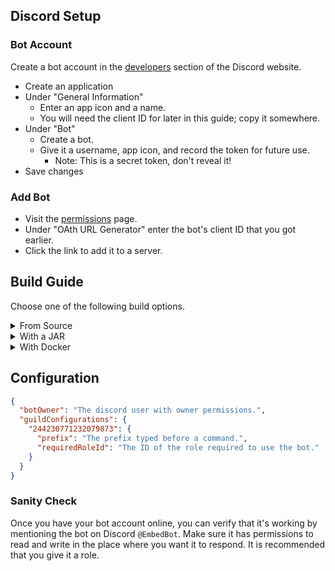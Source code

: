 ## Discord Setup

### Bot Account
Create a bot account in the [developers](https://discordapp.com/developers/applications/me) section of the Discord website.
- Create an application
- Under "General Information" 
	- Enter an app icon and a name.
	- You will need the client ID for later in this guide; copy it somewhere.
- Under "Bot"
	- Create a bot.
	- Give it a username, app icon, and record the token for future use.
		- Note: This is a secret token, don't reveal it!
- Save changes

### Add Bot
- Visit the [permissions](https://discordapi.com/permissions.html) page.
- Under "OAth URL Generator" enter the bot's client ID that you got earlier.
- Click the link to add it to a server.

## Build Guide

Choose one of the following build options.

<details>
<summary>From Source</summary>

### Prerequisites
- [Download](https://github.com/JakeJMattson/EmbedBot/archive/master.zip) this repository to your machine.
- Install [Java](https://www.oracle.com/technetwork/java/javase/downloads/index.html) JDK 8 or greater.
- Install [IntelliJ](https://www.jetbrains.com/idea/download/#section=windows) or another Maven compatible IDE.

### Building
Once you have your prerequisites installed, Maven will be used to handle all of the other dependencies and build the project.
If you downloaded IntelliJ, building with Maven is supported out of the box. Please read the [Maven import guide](https://www.jetbrains.com/help/idea/2018.3/maven-support.html#maven_import_project_start) if you're unfamiliar with this process.
This will generate a configuration file to fill out. You can read more about those fields below. Once that's done, you can run it again.

## Running
If all went well, your bot instance should now be running!

</details>

<details>
<summary>With a JAR</summary>

### Prerequisites
- Install [Java](https://www.oracle.com/technetwork/java/javase/downloads/index.html) JDK 8 or greater.
- Download one of the [releases](https://github.com/JakeJMattson/EmbedBot/releases/) (preferably the most recent one).

### Environment
- To run the JAR, you will need to be able to access Java from the command line/terminal. Run `java -version` and make sure your operating system can recognize the command.
- Place the JAR somewhere in its own folder, as it will generate configuration files. It is recommended that you put it somewhere out of the way instead of in the desktop/downloads folder.
- Make sure you have your bot token ready. This will be passed into the program in order to control your bot.

### Running
- Open the command prompt in the folder that the JAR is in.
- Run the following command: `java -jar EmbedBot.jar <token>`
	- `<token>` should be replaced with your Discord bot token

- The bot should respond that configuration files have been generated. This will be in the `config` folder within the folder you created for this project.
- Open `config.json` with any text editor and fill out the fields. You can read more about this below.
- Run the same command again: `java -jar EmbedBot.jar token`

The JAR will now read in your provided configuration values and start the bot. Your bot account should now be online!

</details>
<details>
<summary>With Docker</summary>

Each time the code is pushed, a new Docker container is built, meaning you can just pull down the most recent one.

* Install [Docker Desktop](https://www.docker.com/get-started) onto your machine.
* Run `docker pull jakejmattson/embedbot`

</details>

## Configuration

```json
{
  "botOwner": "The discord user with owner permissions.",
  "guildConfigurations": {
    "244230771232079873": {
      "prefix": "The prefix typed before a command.",
      "requiredRoleId": "The ID of the role required to use the bot."
    }
  }
}
```

### Sanity Check
Once you have your bot account online, you can verify that it's working by mentioning the bot on Discord `@EmbedBot`. Make sure it has permissions to read and write in the place where you want it to respond. It is recommended that you give it a role.